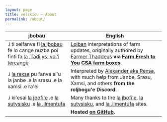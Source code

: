 ```yaml
---
layout: page
title: velskicu — About
permalink: /about/
---
```


| jbobau | English
|---|---
| .i ti xelfanva fi [la jbobau] fe lo cange nuzba poi finti fa [la .Tadi,ys. voi'i tercange] | [Lojban] interpretations of farm updates, originally authored by [Farmer Thaddeus] **via [Farm Fresh to You] [CSA farm boxes].**
| .i [la rexsa] pu fanva si'u la janbe .e la srasu .e la xamsi .e ra'ei | Interpreted by [Alexander aka Rexsa], with much help from Janbe, Srasu, Xamsi, and others **from the roljbogu'e Discord.**
| .i ki'esai [la jbofi'e] .e [la sutysisku] .e [la .ilmentufa] | Many thanks to the [la jbofi'e], [la sutysisku], and [la .ilmentufa] sites.
| | **Hosted [on GitHub].**

[Alexander aka Rexsa]: https://mastodon.xyz/web/@alxndr
[CSA farm boxes]: https://en.wikipedia.org/wiki/Community-supported_agriculture
[Farm Fresh to You]: https://farmfreshtoyou.com
[Farmer Thaddeus]: https://instagram.com/farmerthaddeus
[Lojban]: https://mw.lojban.org
[la .ilmentufa]: https://lojban.github.io/ilmentufa/glosser/glosser.htm
[la .tadi,ys. voi'i tercange]: https://instagram.com/farmerthaddeus
[la jbobau]: https://mw.lojban.org
[la jbofi'e]: https://jboski.lojban.org
[la rexsa]: https://mastodon.xyz/web/@alxndr
[la sutysisku]: https://la-lojban.github.io/sutysisku/lojban
[on GitHub]: https://github.com/alxndr/lahau-rahi-le-cange-lehu
